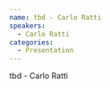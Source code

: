 ```yaml
--- 
name: tbd - Carlo Ratti
speakers: 
  - Carlo Ratti
categories:
  - Presentation
---
```


tbd - Carlo Ratti